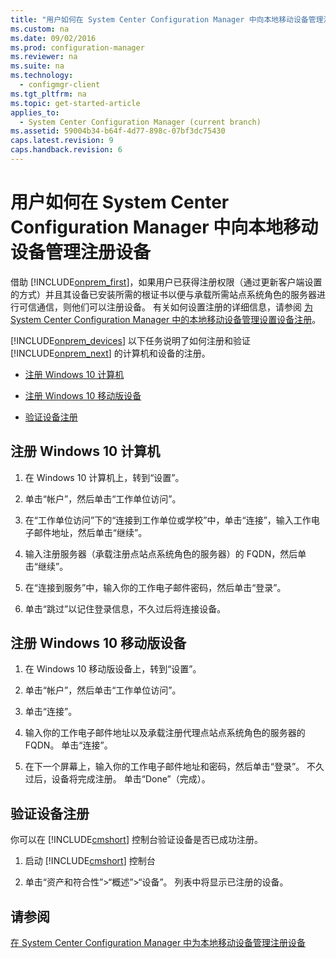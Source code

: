 ```yaml
---
title: "用户如何在 System Center Configuration Manager 中向本地移动设备管理注册设备"
ms.custom: na
ms.date: 09/02/2016
ms.prod: configuration-manager
ms.reviewer: na
ms.suite: na
ms.technology: 
  - configmgr-client
ms.tgt_pltfrm: na
ms.topic: get-started-article
applies_to: 
  - System Center Configuration Manager (current branch)
ms.assetid: 59004b34-b64f-4d77-898c-07bf3dc75430
caps.latest.revision: 9
caps.handback.revision: 6
---
```

# 用户如何在 System Center Configuration Manager 中向本地移动设备管理注册设备
借助 [!INCLUDE[onprem_first](../LocTest/includes/onprem_first_md.md)]，如果用户已获得注册权限（通过更新客户端设置的方式）并且其设备已安装所需的根证书以便与承载所需站点系统角色的服务器进行可信通信，则他们可以注册设备。 有关如何设置注册的详细信息，请参阅 [为 System Center Configuration Manager 中的本地移动设备管理设置设备注册](../LocTest/Set-up-device-enrollment-for-On-premises-Mobile-Device-Management-in-System-Center-Configuration-Manager.md)。  
  
 [!INCLUDE[onprem_devices](../LocTest/includes/onprem_devices_md.md)] 以下任务说明了如何注册和验证 [!INCLUDE[onprem_next](../LocTest/includes/onprem_next_md.md)] 的计算机和设备的注册。  
  
-   [注册 Windows 10 计算机](#bkmk_enrollDesk)  
  
-   [注册 Windows 10 移动版设备](#bkmk_enrollMob)  
  
-   [验证设备注册](#bkmk_verify)  
  
##  <a name="bkmk_enrollDesk"></a> 注册 Windows 10 计算机  
  
1.  在 Windows 10 计算机上，转到“设置”。  
  
2.  单击“帐户”，然后单击“工作单位访问”。  
  
3.  在“工作单位访问”下的“连接到工作单位或学校”中，单击“连接”，输入工作电子邮件地址，然后单击“继续”。  
  
4.  输入注册服务器（承载注册点站点系统角色的服务器）的 FQDN，然后单击“继续”。  
  
5.  在“连接到服务”中，输入你的工作电子邮件密码，然后单击“登录”。  
  
6.  单击“跳过”以记住登录信息，不久过后将连接设备。  
  
##  <a name="bkmk_enrollMob"></a> 注册 Windows 10 移动版设备  
  
1.  在 Windows 10 移动版设备上，转到“设置”。  
  
2.  单击“帐户”，然后单击“工作单位访问”。  
  
3.  单击“连接”。  
  
4.  输入你的工作电子邮件地址以及承载注册代理点站点系统角色的服务器的 FQDN。 单击“连接”。  
  
5.  在下一个屏幕上，输入你的工作电子邮件地址和密码，然后单击“登录”。 不久过后，设备将完成注册。 单击“Done”（完成）。  
  
##  <a name="bkmk_verify"></a> 验证设备注册  
 你可以在 [!INCLUDE[cmshort](../LocTest/includes/cmshort_md.md)] 控制台验证设备是否已成功注册。  
  
1.  启动 [!INCLUDE[cmshort](../LocTest/includes/cmshort_md.md)] 控制台  
  
2.  单击“资产和符合性”\>“概述”\>“设备”。 列表中将显示已注册的设备。  
  
## 请参阅  
 [在 System Center Configuration Manager 中为本地移动设备管理注册设备](../LocTest/Enroll-devices-for-On-premises-Mobile-Device-Management-in-System-Center-Configuration-Manager.md)
